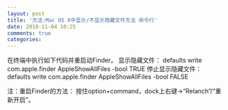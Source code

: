 ```yaml
---
layout: post
title: '方法:Mac OS X中显示/不显示隐藏文件方法 命令行'
date: 2016-11-04 10:25
comments: true
categories: 
---
```

在终端中执行如下代码并重启动Finder。
显示隐藏文件：
defaults write com.apple.finder AppleShowAllFiles -bool TRUE
停止显示隐藏文件：
defaults write com.apple.finder AppleShowAllFiles -bool FALSE
 
注：重启Finder的方法：
按住option+command，dock上右键->“Relanch”/“重新开启”。